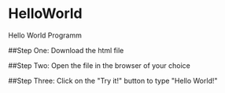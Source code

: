 # HelloWorld
Hello World Programm

##Step One:
Download the html file


##Step Two:
Open the file in the browser of your choice

##Step Three:
Click on the "Try it!" button to type "Hello World!"
